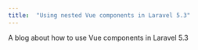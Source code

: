 ```yaml
---
title:  "Using nested Vue components in Laravel 5.3"
---
```


A blog about how to use Vue components in Laravel 5.3



